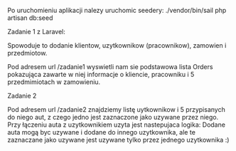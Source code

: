 Po uruchomieniu aplikacji nalezy uruchomic seedery:
 ./vendor/bin/sail php artisan db:seed
 
 
 Zadanie 1 z Laravel:

 Spowoduje to dodanie klientow, uzytkownikow (pracownikow), zamowien i przedmiotow.

 Pod adresem url /zadanie1 wyswietli nam sie podstawowa lista Orders pokazująca zawarte w niej informacje o kliencie, pracowniku i 5 przedmimiotach w zamowieniu.


 Zadanie 2

 Pod adresem url /zadanie2 znajdziemy listę uytkownikow i 5 przypisanych do niego aut, z czego jedno jest zaznaczone jako uzywane przez niego.
 Przy łączeniu auta z uzytkownikiem uzyta jest nastepujaca logika:
 Dodane auta mogą byc uzywane i dodane do innego uzytkownika, ale te zaznaczane jako uzywane jest uzywane tylko przez jednego uzytkownika :)